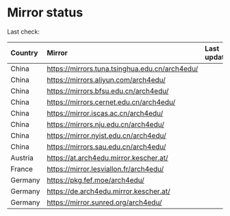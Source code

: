 <script src="./time.js"></script>
# Mirror status
Last check: <script type="text/javascript">localize(1743489284.6651285);</script>

|Country|Mirror|Last update|
|:------|:-----|:----------|
|China|https://mirrors.tuna.tsinghua.edu.cn/arch4edu/|<script type="text/javascript">localize(1743446597);</script>|
|China|https://mirrors.aliyun.com/arch4edu/|<script type="text/javascript">localize(1743446597);</script>|
|China|https://mirrors.bfsu.edu.cn/arch4edu/|<script type="text/javascript">localize(1743446597);</script>|
|China|https://mirrors.cernet.edu.cn/arch4edu/|<script type="text/javascript">localize(1743446597);</script>|
|China|https://mirror.iscas.ac.cn/arch4edu/|<script type="text/javascript">localize(1743446597);</script>|
|China|https://mirrors.nju.edu.cn/arch4edu/|<script type="text/javascript">localize(1743403756);</script>|
|China|https://mirror.nyist.edu.cn/arch4edu/|<script type="text/javascript">localize(1743446597);</script>|
|China|https://mirrors.sau.edu.cn/arch4edu/|<script type="text/javascript">localize(1731653531);</script>|
|Austria|https://at.arch4edu.mirror.kescher.at/|<script type="text/javascript">localize(1743446597);</script>|
|France|https://mirror.lesviallon.fr/arch4edu/|<script type="text/javascript">localize(1743446597);</script>|
|Germany|https://pkg.fef.moe/arch4edu/|<script type="text/javascript">localize(1743446597);</script>|
|Germany|https://de.arch4edu.mirror.kescher.at/|<script type="text/javascript">localize(1743446597);</script>|
|Germany|https://mirror.sunred.org/arch4edu/|<script type="text/javascript">localize(1743446597);</script>|

<script src="./tablefilter/tablefilter.js"></script>
<script src="./table.js"></script>
